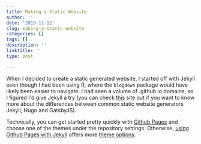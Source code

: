 ```yaml
---
title: Making a Static Website
author: ''
date: '2019-11-12'
slug: making-a-static-website
categories: []
tags: []
description: ''
linktitle: ''
type: post

---
```


When I decided to create a static generated website, I started off with Jekyll even though I had been using R, where the `blogdown` package would have likely been easier to navigate. I had seen a volume of .github.io domains, so I figured I'd give Jekyll a try (you can check [this](https://dzone.com/articles/static-site-generators-overview-gatsby-vs-hugo-vs) site out if you want to know more about the differences between common static website generators Jekyll, Hugo and GatsbyJS). 

Technically, you can get started pretty quickly with [Github Pages](https://guides.github.com/features/pages/) and choose one of the themes under the repository settings. Otherwise, [using Github Pages with Jekyll](https://help.github.com/en/github/working-with-github-pages/creating-a-github-pages-site-with-jekyll) offers more [theme options](https://jekyllthemes.io/). 
